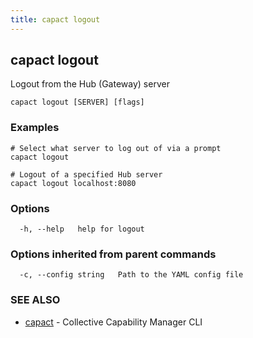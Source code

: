 ```yaml
---
title: capact logout
---
```


## capact logout

Logout from the Hub (Gateway) server

```
capact logout [SERVER] [flags]
```

### Examples

```
# Select what server to log out of via a prompt			
capact logout

# Logout of a specified Hub server
capact logout localhost:8080

```

### Options

```
  -h, --help   help for logout
```

### Options inherited from parent commands

```
  -c, --config string   Path to the YAML config file
```

### SEE ALSO

* [capact](capact.md)	 - Collective Capability Manager CLI

